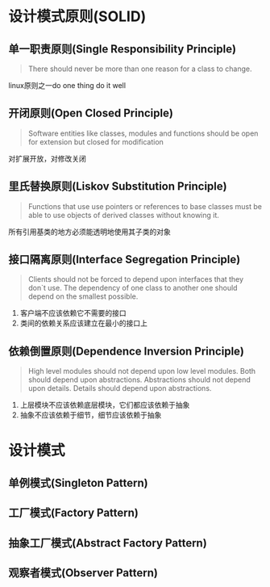 # 设计模式原则(SOLID)

## 单一职责原则(Single Responsibility Principle)
> There should never be more than one reason for a class to change.

linux原则之一do one thing do it well

## 开闭原则(Open Closed Principle)

> Software entities like classes, modules and functions should be open for extension but closed for modification

对扩展开放，对修改关闭
## 里氏替换原则(Liskov Substitution Principle)
> Functions that use use pointers or references to base classes must be able to use objects of derived classes without knowing it.

所有引用基类的地方必须能透明地使用其子类的对象

## 接口隔离原则(Interface Segregation Principle)
>Clients should not be forced to depend upon interfaces that they don`t use.
The dependency of one class to another one should depend on the smallest possible.

1. 客户端不应该依赖它不需要的接口
2. 类间的依赖关系应该建立在最小的接口上

## 依赖倒置原则(Dependence Inversion Principle)

> High level modules should not depend upon low level modules. Both should depend upon abstractions.
Abstractions should not depend upon details. Details should depend upon abstractions.

1. 上层模块不应该依赖底层模块，它们都应该依赖于抽象
2. 抽象不应该依赖于细节，细节应该依赖于抽象

# 设计模式

## 单例模式(Singleton Pattern)
## 工厂模式(Factory Pattern)
## 抽象工厂模式(Abstract Factory Pattern)
## 观察者模式(Observer Pattern)